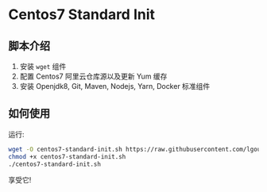 # Centos7 Standard Init

## 脚本介绍

1. 安装 `wget` 组件
2. 配置 Centos7 阿里云仓库源以及更新 Yum 缓存
3. 安装 Openjdk8, Git, Maven, Nodejs, Yarn, Docker 标准组件

## 如何使用

运行:

```bash
wget -O centos7-standard-init.sh https://raw.githubusercontent.com/lgou2w/l2scripts/master/centos7-standard-init/run.sh
chmod +x centos7-standard-init.sh
./centos7-standard-init.sh
```

享受它!
